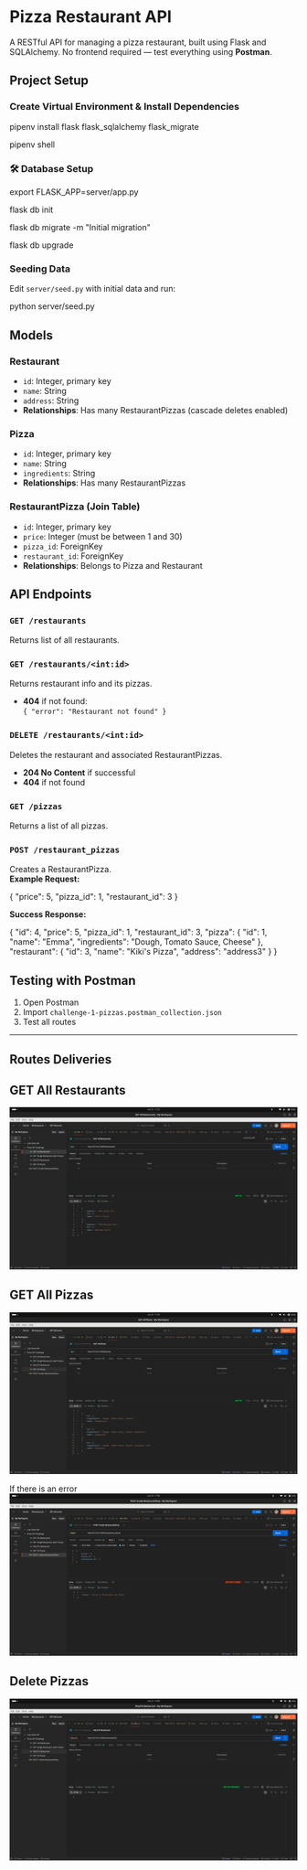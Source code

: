 # Pizza Restaurant API

A RESTful API for managing a pizza restaurant, built using Flask and SQLAlchemy. No frontend required — test everything using **Postman**.


## Project Setup

### Create Virtual Environment & Install Dependencies


pipenv install flask flask_sqlalchemy flask_migrate

pipenv shell


### 🛠 Database Setup


export FLASK_APP=server/app.py

flask db init

flask db migrate -m "Initial migration"

flask db upgrade


###  Seeding Data

Edit `server/seed.py` with initial data and run:


python server/seed.py



## Models

### Restaurant

- `id`: Integer, primary key
- `name`: String
- `address`: String
- **Relationships**: Has many RestaurantPizzas (cascade deletes enabled)

### Pizza

- `id`: Integer, primary key
- `name`: String
- `ingredients`: String
- **Relationships**: Has many RestaurantPizzas

### RestaurantPizza (Join Table)

- `id`: Integer, primary key
- `price`: Integer (must be between 1 and 30)
- `pizza_id`: ForeignKey
- `restaurant_id`: ForeignKey
- **Relationships**: Belongs to Pizza and Restaurant


##  API Endpoints

### `GET /restaurants`

Returns list of all restaurants.

### `GET /restaurants/<int:id>`

Returns restaurant info and its pizzas.

- **404** if not found:  
  `{ "error": "Restaurant not found" }`

### `DELETE /restaurants/<int:id>`

Deletes the restaurant and associated RestaurantPizzas.

- **204 No Content** if successful  
- **404** if not found

### `GET /pizzas`

Returns a list of all pizzas.

### `POST /restaurant_pizzas`

Creates a RestaurantPizza.  
**Example Request:**

  <!-- json -->
{
  "price": 5,
  "pizza_id": 1,
  "restaurant_id": 3
}


**Success Response:**

<!-- json -->
{
  "id": 4,
  "price": 5,
  "pizza_id": 1,
  "restaurant_id": 3,
  "pizza": {
    "id": 1,
    "name": "Emma",
    "ingredients": "Dough, Tomato Sauce, Cheese"
  },
  "restaurant": {
    "id": 3,
    "name": "Kiki's Pizza",
    "address": "address3"
  }
}




## Testing with Postman

1. Open Postman
2. Import `challenge-1-pizzas.postman_collection.json`
3. Test all routes

---

## Routes Deliveries

## GET All Restaurants
![All the restaurants](./screenshots/Screenshot%20from%202025-06-24%2011-33-47.png)

## GET All Pizzas
![All the pizzas](./screenshots/Screenshot%20from%202025-06-24%2011-34-04.png)

  If there is an error
  ![erro](./screenshots/Screenshot%20from%202025-06-24%2011-58-58.png)

## Delete Pizzas
![deletes](./screenshots/Screenshot%20from%202025-06-24%2012-00-50.png)
